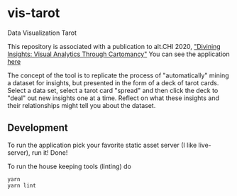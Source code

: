 # vis-tarot
Data Visualization Tarot

This repository is associated with a publication to alt.CHI 2020, ["Divining Insights: Visual Analytics
Through Cartomancy"](https://research.tableau.com/sites/default/files/altchi-tarot-cameraready.pdf)
You can see the application [here](https://vis-tarot.github.io/vis-tarot/)

The concept of the tool is to replicate the process of "automatically" mining a dataset for insights, but presented in the form of a deck of tarot cards. Select a data set, select a tarot card "spread" and then click the deck to "deal" out new insights one at a time. Reflect on what these insights and their relationships might tell you about the dataset.


## Development

To run the application pick your favorite static asset server (I like live-server), run it! Done!

To run the house keeping tools (linting) do

```
yarn
yarn lint

```
